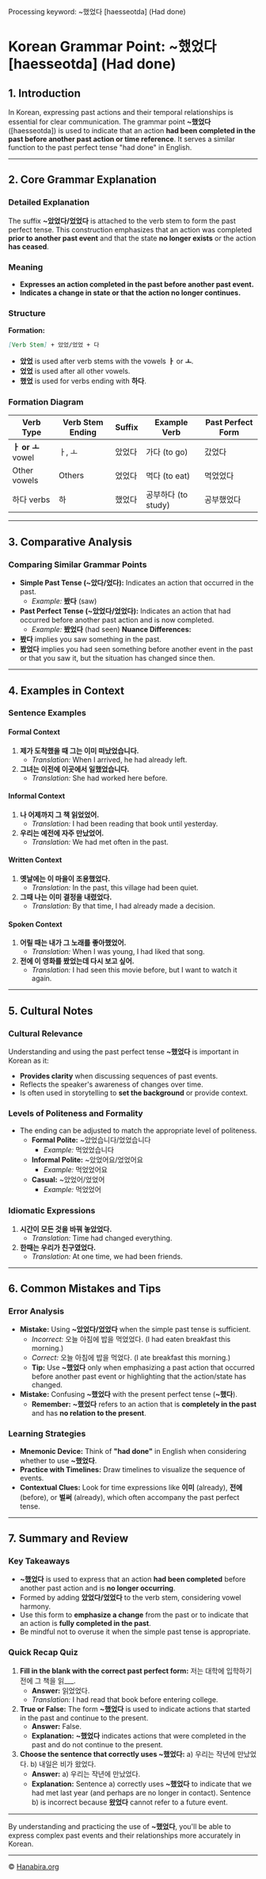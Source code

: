 Processing keyword: ~했었다 [haesseotda] (Had done)
# Korean Grammar Point: ~했었다 [haesseotda] (Had done)

## 1. Introduction
In Korean, expressing past actions and their temporal relationships is essential for clear communication. The grammar point **~했었다** ([haesseotda]) is used to indicate that an action **had been completed in the past before another past action or time reference**. It serves a similar function to the past perfect tense "had done" in English.

---
## 2. Core Grammar Explanation
### Detailed Explanation
The suffix **~았었다/었었다** is attached to the verb stem to form the past perfect tense. This construction emphasizes that an action was completed **prior to another past event** and that the state **no longer exists** or the action **has ceased**.
### Meaning
- **Expresses an action completed in the past before another past event.**
- **Indicates a change in state or that the action no longer continues.**
### Structure
**Formation:**
```markdown
[Verb Stem] + 았었/었었 + 다
```
- **았었** is used after verb stems with the vowels **ㅏ** or **ㅗ**.
- **었었** is used after all other vowels.
- **했었** is used for verbs ending with **하다**.
### Formation Diagram
| Verb Type         | Verb Stem Ending | Suffix  | Example Verb | Past Perfect Form |
|-------------------|------------------|---------|--------------|-------------------|
| **ㅏ or ㅗ** vowel | ㅏ, ㅗ           | 았었다  | 가다 (to go) | 갔었다           |
| Other vowels      | Others           | 었었다  | 먹다 (to eat)| 먹었었다         |
| 하다 verbs        | 하               | 했었다  | 공부하다 (to study)| 공부했었다 |
---
## 3. Comparative Analysis
### Comparing Similar Grammar Points
- **Simple Past Tense (~았다/었다):** Indicates an action that occurred in the past.
  - *Example:* **봤다** (saw)
- **Past Perfect Tense (~았었다/었었다):** Indicates an action that had occurred before another past action and is now completed.
  - *Example:* **봤었다** (had seen)
**Nuance Differences:**
- **봤다** implies you saw something in the past.
- **봤었다** implies you had seen something before another event in the past or that you saw it, but the situation has changed since then.
---
## 4. Examples in Context
### Sentence Examples
#### Formal Context
1. **제가 도착했을 때 그는 이미 떠났었습니다.**
   - *Translation:* When I arrived, he had already left.
2. **그녀는 이전에 이곳에서 일했었습니다.**
   - *Translation:* She had worked here before.
#### Informal Context
1. **나 어제까지 그 책 읽었었어.**
   - *Translation:* I had been reading that book until yesterday.
2. **우리는 예전에 자주 만났었어.**
   - *Translation:* We had met often in the past.
#### Written Context
1. **옛날에는 이 마을이 조용했었다.**
   - *Translation:* In the past, this village had been quiet.
2. **그때 나는 이미 결정을 내렸었다.**
   - *Translation:* By that time, I had already made a decision.
#### Spoken Context
1. **어릴 때는 내가 그 노래를 좋아했었어.**
   - *Translation:* When I was young, I had liked that song.
2. **전에 이 영화를 봤었는데 다시 보고 싶어.**
   - *Translation:* I had seen this movie before, but I want to watch it again.
---
## 5. Cultural Notes
### Cultural Relevance
Understanding and using the past perfect tense **~했었다** is important in Korean as it:
- **Provides clarity** when discussing sequences of past events.
- Reflects the speaker's awareness of changes over time.
- Is often used in storytelling to **set the background** or provide context.
### Levels of Politeness and Formality
- The ending can be adjusted to match the appropriate level of politeness.
  - **Formal Polite:** ~았었습니다/었었습니다
    - *Example:* 먹었었습니다
  - **Informal Polite:** ~았었어요/었었어요
    - *Example:* 먹었었어요
  - **Casual:** ~았었어/었었어
    - *Example:* 먹었었어
### Idiomatic Expressions
1. **시간이 모든 것을 바꿔 놓았었다.**
   - *Translation:* Time had changed everything.
2. **한때는 우리가 친구였었다.**
   - *Translation:* At one time, we had been friends.
---
## 6. Common Mistakes and Tips
### Error Analysis
- **Mistake:** Using **~았었다/었었다** when the simple past tense is sufficient.
  - *Incorrect:* 오늘 아침에 밥을 먹었었다. (I had eaten breakfast this morning.)
  - *Correct:* 오늘 아침에 밥을 먹었다. (I ate breakfast this morning.)
  - **Tip:** Use **~했었다** only when emphasizing a past action that occurred before another past event or highlighting that the action/state has changed.
- **Mistake:** Confusing **~했었다** with the present perfect tense (**~했다**).
  - **Remember:** **~했었다** refers to an action that is **completely in the past** and has **no relation to the present**.
### Learning Strategies
- **Mnemonic Device:** Think of **"had done"** in English when considering whether to use **~했었다**.
- **Practice with Timelines:** Draw timelines to visualize the sequence of events.
- **Contextual Clues:** Look for time expressions like **이미** (already), **전에** (before), or **벌써** (already), which often accompany the past perfect tense.
---
## 7. Summary and Review
### Key Takeaways
- **~했었다** is used to express that an action **had been completed** before another past action and is **no longer occurring**.
- Formed by adding **았었다/었었다** to the verb stem, considering vowel harmony.
- Use this form to **emphasize a change** from the past or to indicate that an action is **fully completed in the past**.
- Be mindful not to overuse it when the simple past tense is appropriate.
### Quick Recap Quiz
1. **Fill in the blank with the correct past perfect form:**
   저는 대학에 입학하기 전에 그 책을 읽___.
   - **Answer:** 읽었었다.
   - *Translation:* I had read that book before entering college.
2. **True or False:** The form **~했었다** is used to indicate actions that started in the past and continue to the present.
   - **Answer:** False.
   - **Explanation:** **~했었다** indicates actions that were completed in the past and do not continue to the present.
3. **Choose the sentence that correctly uses **~했었다**:**
   a) 우리는 작년에 만났었다.
   b) 내일은 비가 왔었다.
   - **Answer:** a) 우리는 작년에 만났었다.
   - **Explanation:** Sentence a) correctly uses **~했었다** to indicate that we had met last year (and perhaps are no longer in contact). Sentence b) is incorrect because **왔었다** cannot refer to a future event.
---
By understanding and practicing the use of **~했었다**, you'll be able to express complex past events and their relationships more accurately in Korean.

---
© [Hanabira.org](https://hanabira.org)
